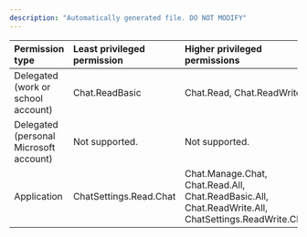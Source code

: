 ```yaml
---
description: "Automatically generated file. DO NOT MODIFY"
---
```


|Permission type|Least privileged permission|Higher privileged permissions|
|:---|:---|:---|
|Delegated (work or school account)|Chat.ReadBasic|Chat.Read, Chat.ReadWrite|
|Delegated (personal Microsoft account)|Not supported.|Not supported.|
|Application|ChatSettings.Read.Chat|Chat.Manage.Chat, Chat.Read.All, Chat.ReadBasic.All, Chat.ReadWrite.All, ChatSettings.ReadWrite.Chat|

